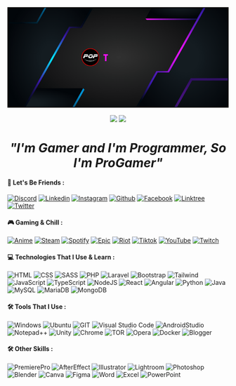 <img src="./profile.gif">

<p align="center">
  <a href="https://taufiqpop99.github.io"><img src="https://img.shields.io/badge/website-000000?style=for-the-badge&logo=About.me&logoColor=white"></a>
  <a href="https://saweria.co/TaufiqPop"><img src="https://img.shields.io/badge/sponsor-30363D?style=for-the-badge&logo=GitHub-Sponsors&logoColor=#white"></a>
</p>

<h1 align="center">
  <b><i>"I'm Gamer and I'm Programmer, So I'm ProGamer"</i></b>
</h1>

#### 🤩 Let's Be Friends :
<a href="https://discord.gg/CKXCwBZr72">![Discord](https://img.shields.io/badge/Discord-7289DA?style=for-the-badge&logo=discord&logoColor=white)</a>
<a href="https://www.linkedin.com/in/taufiqpop">![Linkedin](https://img.shields.io/badge/LinkedIn-0077B5?style=for-the-badge&logo=linkedin&logoColor=white)</a>
<a href="https://instagram.com/taufiqpop99">![Instagram](https://img.shields.io/badge/Instagram-E4405F?style=for-the-badge&logo=instagram&logoColor=white)</a>
<a href="https://github.com/taufiqpop99">![Github](https://img.shields.io/badge/GitHub-100000?style=for-the-badge&logo=github&logoColor=white)</a>
<a href="https://www.facebook.com/taufiqpop99">![Facebook](https://img.shields.io/badge/Facebook-1877F2?style=for-the-badge&logo=facebook&logoColor=white)</a>
<a href="https://linktr.ee/TaufiqPop">![Linktree](https://img.shields.io/badge/linktree-39E09B?style=for-the-badge&logo=linktree&logoColor=white)</a>
<a href="https://x.com/taufiqpop99">![Twitter](https://img.shields.io/badge/Twitter-1DA1F2?style=for-the-badge&logo=twitter&logoColor=white)</a>

#### 🎮 Gaming & Chill :
<a href="https://www.livechart.me/users/Taufiq_Pop/library?layout=regular&page=1&sort=next_release_countdown&statuses%5B%5D=completed&statuses%5B%5D=watching&statuses%5B%5D=planning&titles=romaji&username=Taufiq_Pop">![Anime](https://img.shields.io/badge/Myanimelist-2E51A2?style=for-the-badge&logo=myanimelist&logoColor=white)</a>
<a href="https://steamcommunity.com/groups/perfectofplayers">![Steam](https://img.shields.io/badge/Steam-000000?style=for-the-badge&logo=steam&logoColor=white)</a>
<a href="https://open.spotify.com/show/66lFgL2DzwXQQORXKkvsf4">![Spotify](https://img.shields.io/badge/Spotify-1ED760?&style=for-the-badge&logo=spotify&logoColor=white)</a>
<a href="https://store.epicgames.com/en-US/u/5c2e238f389748d79c7a9f8012afdf45">![Epic](https://img.shields.io/badge/Epic%20Games-313131?style=for-the-badge&logo=Epic%20Games&logoColor=white)</a>
<a href="https://playvalorant.com">![Riot](https://img.shields.io/badge/Riot_Games-D32936?style=for-the-badge&logo=riot-games&logoColor=white)</a>
<a href="https://tiktok.com/@taufiqpop99">![Tiktok](https://img.shields.io/badge/TikTok-000000?style=for-the-badge&logo=tiktok&logoColor=white)</a>
<a href="https://www.youtube.com/@Taufiq_Pop?sub_confirmation=1">![YouTube](https://img.shields.io/badge/YouTube-FF0000?style=for-the-badge&logo=youtube&logoColor=white)</a>
<a href="https://www.twitch.tv/taufiqpop99">![Twitch](https://img.shields.io/badge/Twitch-9146FF?style=for-the-badge&logo=twitch&logoColor=white)</a>

#### 💻 Technologies That I Use & Learn :
![HTML](https://img.shields.io/badge/HTML5-E34F26?style=for-the-badge&logo=html5&logoColor=white)
![CSS](https://img.shields.io/badge/CSS3-1572B6?style=for-the-badge&logo=css3&logoColor=white)
![SASS](https://img.shields.io/badge/Sass-CC6699?style=for-the-badge&logo=sass&logoColor=white)
![PHP](https://img.shields.io/badge/PHP-777BB4?style=for-the-badge&logo=php&logoColor=white)
![Laravel](https://img.shields.io/badge/Laravel-FF2D20?style=for-the-badge&logo=laravel&logoColor=white)
![Bootstrap](https://img.shields.io/badge/Bootstrap-563D7C?style=for-the-badge&logo=bootstrap&logoColor=white)
![Tailwind](https://img.shields.io/badge/Tailwind_CSS-38B2AC?style=for-the-badge&logo=tailwind-css&logoColor=white)
![JavaScript](https://img.shields.io/badge/JavaScript-F7DF1E?style=for-the-badge&logo=javascript&logoColor=black)
![TypeScript](https://img.shields.io/badge/typescript-%230175C2.svg?style=for-the-badge&logo=typescript&logoColor=white)
![NodeJS](https://img.shields.io/badge/Node.js-43853D?style=for-the-badge&logo=node.js&logoColor=white)
![React](https://img.shields.io/badge/React-20232A?style=for-the-badge&logo=react&logoColor=61DAFB)
![Angular](https://img.shields.io/badge/Angular-DD0031?style=for-the-badge&logo=angular&logoColor=white)
![Python](https://img.shields.io/badge/Python-14354C?style=for-the-badge&logo=python&logoColor=white)
![Java](https://img.shields.io/badge/Java-ED8B00?style=for-the-badge&logo=openjdk&logoColor=white)
![MySQL](https://img.shields.io/badge/MySQL-00000F?style=for-the-badge&logo=mysql&logoColor=white)
![MariaDB](https://img.shields.io/badge/MariaDB-003545?style=for-the-badge&logo=mariadb&logoColor=white)
![MongoDB](https://img.shields.io/badge/MongoDB-4EA94B?style=for-the-badge&logo=mongodb&logoColor=white)

#### 🛠️ Tools That I Use :
![Windows](https://img.shields.io/badge/Windows-%230175C2.svg?style=for-the-badge&logo=windows)
![Ubuntu](https://img.shields.io/badge/Ubuntu-E95420?style=for-the-badge&logo=ubuntu&logoColor=white)
![GIT](https://img.shields.io/badge/GIT-E44C30?style=for-the-badge&logo=git&logoColor=white)
![Visual Studio Code](https://img.shields.io/badge/Visual%20Studio%20Code-%230175C2.svg?style=for-the-badge&logo=visual-studio-code)
![AndroidStudio](https://img.shields.io/badge/Android_Studio-3DDC84?style=for-the-badge&logo=android-studio&logoColor=white)
![Notepad++](https://img.shields.io/badge/Notepad++-90E59A.svg?style=for-the-badge&logo=notepad%2B%2B&logoColor=black)
![Unity](https://img.shields.io/badge/Unity-100000?style=for-the-badge&logo=unity&logoColor=white)
![Chrome](https://img.shields.io/badge/Google_chrome-4285F4?style=for-the-badge&logo=Google-chrome&logoColor=white)
![TOR](https://img.shields.io/badge/Tor_Browser-7D4698?style=for-the-badge&logo=Tor-Browser&logoColor=white)
![Opera](https://img.shields.io/badge/Opera-FF1B2D?style=for-the-badge&logo=Opera&logoColor=white)
![Docker](https://img.shields.io/badge/Docker-%230175C2.svg?style=for-the-badge&logo=docker&logoColor=white)
![Blogger](https://img.shields.io/badge/Blogger-FF5722?style=for-the-badge&logo=blogger&logoColor=white)

#### 🛠️ Other Skills :
![PremierePro](https://img.shields.io/badge/Adobe%20Premiere%20Pro-9999FF?style=for-the-badge&logo=Adobe%20Premiere%20Pro&logoColor=white)
![AfterEffect](https://img.shields.io/badge/Adobe%20after%20affects-CF96FD?style=for-the-badge&logo=Adobe%20after%20effects&logoColor=393665)
![Illustrator](https://img.shields.io/badge/Adobe%20Illustrator-FF9A00?style=for-the-badge&logo=adobe%20illustrator&logoColor=white)
![Lightroom](https://img.shields.io/badge/Adobe%20Lightroom-31A8FF?style=for-the-badge&logo=Adobe%20Lightroom&logoColor=white)
![Photoshop](https://img.shields.io/badge/Adobe%20Photoshop-31A8FF?style=for-the-badge&logo=Adobe%20Photoshop&logoColor=black)
![Blender](https://img.shields.io/badge/blender-%23F5792A.svg?style=for-the-badge&logo=blender&logoColor=white)
![Canva](https://img.shields.io/badge/Canva-%2300C4CC.svg?&style=for-the-badge&logo=Canva&logoColor=white)
![Figma](https://img.shields.io/badge/Figma-F24E1E?style=for-the-badge&logo=figma&logoColor=white)
![Word](https://img.shields.io/badge/Microsoft_Word-2B579A?style=for-the-badge&logo=microsoft-word&logoColor=white)
![Excel](https://img.shields.io/badge/Microsoft_Excel-217346?style=for-the-badge&logo=microsoft-excel&logoColor=white)
![PowerPoint](https://img.shields.io/badge/Microsoft_PowerPoint-B7472A?style=for-the-badge&logo=microsoft-powerpoint&logoColor=white)